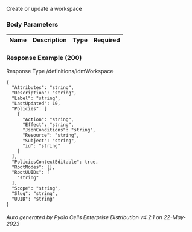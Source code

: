 






 
Create or update a workspace  


### Body Parameters

Name | Description | Type | Required
---|---|---|---






### Response Example (200)
Response Type /definitions/idmWorkspace

```
{
  "Attributes": "string",
  "Description": "string",
  "Label": "string",
  "LastUpdated": 10,
  "Policies": [
    {
      "Action": "string",
      "Effect": "string",
      "JsonConditions": "string",
      "Resource": "string",
      "Subject": "string",
      "id": "string"
    }
  ],
  "PoliciesContextEditable": true,
  "RootNodes": {},
  "RootUUIDs": [
    "string"
  ],
  "Scope": "string",
  "Slug": "string",
  "UUID": "string"
}
```




###### Auto generated by Pydio Cells Enterprise Distribution v4.2.1 on 22-May-2023
